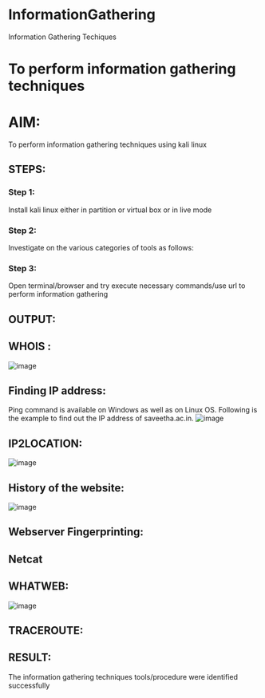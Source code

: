 # InformationGathering
Information Gathering Techiques

# To perform information gathering techniques

# AIM:

To perform information gathering techniques using kali linux 

## STEPS:

### Step 1:

Install kali linux either in partition or virtual box or in live mode

### Step 2:

Investigate on the various categories of tools as follows:

### Step 3:
Open terminal/browser and try execute necessary commands/use url to perform information gathering


## OUTPUT:
## WHOIS :
![image](https://github.com/user-attachments/assets/c7b88842-c2a3-4ccb-8f09-5a9d7732ece4)

## Finding IP address:
Ping command is available on Windows as well as on Linux OS. Following is the example to find out the IP address of saveetha.ac.in.
![image](https://github.com/user-attachments/assets/95453a8f-9ef8-46db-a6ec-11de7d331642)

## IP2LOCATION:
![image](https://github.com/user-attachments/assets/1d394a3d-0fa8-4a26-bd63-c3d2666e66ab)

## History of the website:
![image](https://github.com/user-attachments/assets/0fc25930-97d2-4ffa-9cad-2c76a16d610e)

## Webserver Fingerprinting:
## Netcat


## WHATWEB:
![image](https://github.com/user-attachments/assets/87e7e297-00cc-423a-a144-50d212029bfc)
## TRACEROUTE:


## RESULT:
The information gathering techniques tools/procedure were  identified successfully
